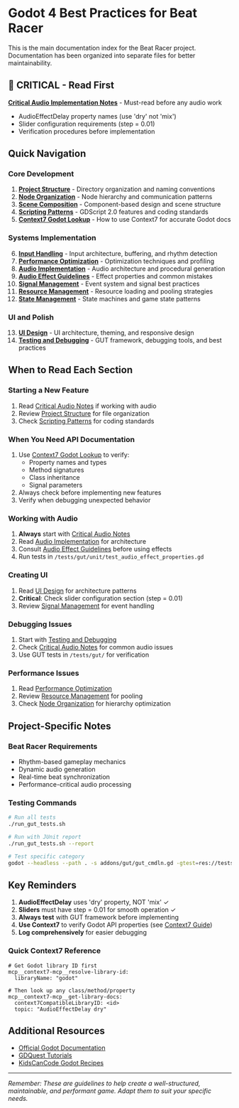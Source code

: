 # Godot 4 Best Practices for Beat Racer

This is the main documentation index for the Beat Racer project. Documentation has been organized into separate files for better maintainability.

## 🚨 CRITICAL - Read First
**[Critical Audio Implementation Notes](docs/critical-audio-notes.md)** - Must-read before any audio work
- AudioEffectDelay property names (use 'dry' not 'mix')
- Slider configuration requirements (step = 0.01)
- Verification procedures before implementation

## Quick Navigation

### Core Development
1. **[Project Structure](docs/project-structure.md)** - Directory organization and naming conventions
2. **[Node Organization](docs/node-organization.md)** - Node hierarchy and communication patterns
3. **[Scene Composition](docs/scene-composition.md)** - Component-based design and scene structure
4. **[Scripting Patterns](docs/scripting-patterns.md)** - GDScript 2.0 features and coding standards
5. **[Context7 Godot Lookup](docs/context7-godot-lookup.md)** - How to use Context7 for accurate Godot docs

### Systems Implementation
6. **[Input Handling](docs/input-handling.md)** - Input architecture, buffering, and rhythm detection
7. **[Performance Optimization](docs/performance-optimization.md)** - Optimization techniques and profiling
8. **[Audio Implementation](docs/audio-implementation.md)** - Audio architecture and procedural generation
9. **[Audio Effect Guidelines](docs/audio-effect-guidelines.md)** - Effect properties and common mistakes
10. **[Signal Management](docs/signal-management.md)** - Event system and signal best practices
11. **[Resource Management](docs/resource-management.md)** - Resource loading and pooling strategies
12. **[State Management](docs/state-management.md)** - State machines and game state patterns

### UI and Polish
13. **[UI Design](docs/ui-design.md)** - UI architecture, theming, and responsive design
14. **[Testing and Debugging](docs/testing-debugging.md)** - GUT framework, debugging tools, and best practices

## When to Read Each Section

### Starting a New Feature
1. Read [Critical Audio Notes](docs/critical-audio-notes.md) if working with audio
2. Review [Project Structure](docs/project-structure.md) for file organization
3. Check [Scripting Patterns](docs/scripting-patterns.md) for coding standards

### When You Need API Documentation
1. Use [Context7 Godot Lookup](docs/context7-godot-lookup.md) to verify:
   - Property names and types
   - Method signatures
   - Class inheritance
   - Signal parameters
2. Always check before implementing new features
3. Verify when debugging unexpected behavior

### Working with Audio
1. **Always** start with [Critical Audio Notes](docs/critical-audio-notes.md)
2. Read [Audio Implementation](docs/audio-implementation.md) for architecture
3. Consult [Audio Effect Guidelines](docs/audio-effect-guidelines.md) before using effects
4. Run tests in `/tests/gut/unit/test_audio_effect_properties.gd`

### Creating UI
1. Read [UI Design](docs/ui-design.md) for architecture patterns
2. **Critical**: Check slider configuration section (step = 0.01)
3. Review [Signal Management](docs/signal-management.md) for event handling

### Debugging Issues
1. Start with [Testing and Debugging](docs/testing-debugging.md)
2. Check [Critical Audio Notes](docs/critical-audio-notes.md) for common audio issues
3. Use GUT tests in `/tests/gut/` for verification

### Performance Issues
1. Read [Performance Optimization](docs/performance-optimization.md)
2. Review [Resource Management](docs/resource-management.md) for pooling
3. Check [Node Organization](docs/node-organization.md) for hierarchy optimization

## Project-Specific Notes

### Beat Racer Requirements
- Rhythm-based gameplay mechanics
- Dynamic audio generation
- Real-time beat synchronization
- Performance-critical audio processing

### Testing Commands
```bash
# Run all tests
./run_gut_tests.sh

# Run with JUnit report
./run_gut_tests.sh --report

# Test specific category
godot --headless --path . -s addons/gut/gut_cmdln.gd -gtest=res://tests/gut/unit/
```

## Key Reminders

1. **AudioEffectDelay** uses 'dry' property, NOT 'mix' ✓
2. **Sliders** must have step = 0.01 for smooth operation ✓
3. **Always test** with GUT framework before implementing
4. **Use Context7** to verify Godot API properties (see [Context7 Guide](docs/context7-godot-lookup.md))
5. **Log comprehensively** for easier debugging

### Quick Context7 Reference
```
# Get Godot library ID first
mcp__context7-mcp__resolve-library-id:
  libraryName: "godot"

# Then look up any class/method/property
mcp__context7-mcp__get-library-docs:
  context7CompatibleLibraryID: <id>
  topic: "AudioEffectDelay dry"
```

## Additional Resources

- [Official Godot Documentation](https://docs.godotengine.org/en/stable/)
- [GDQuest Tutorials](https://www.gdquest.com/)
- [KidsCanCode Godot Recipes](https://kidscancode.org/godot_recipes/)

---

*Remember: These are guidelines to help create a well-structured, maintainable, and performant game. Adapt them to suit your specific needs.*